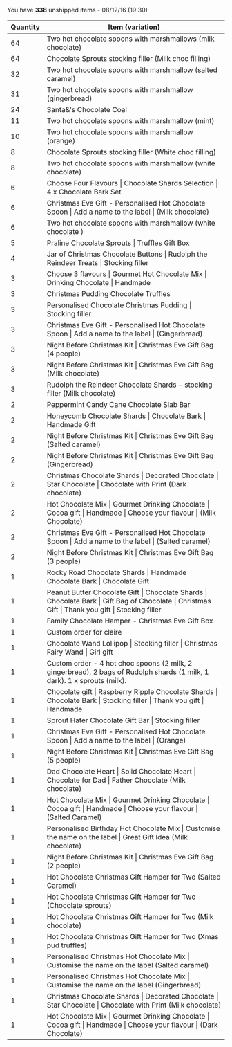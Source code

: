You have **338** unshipped items - 08/12/16 (19:30)

<table class="table table-striped">

<thead>

<tr>

<th>Quantity</th>

<th>Item (variation)</th>

</tr>

</thead>

<tbody>

<tr>

<td>64</td>

<td>Two hot chocolate spoons with marshmallows (milk chocolate)</td>

</tr>

<tr>

<td>64</td>

<td>Chocolate Sprouts stocking filler (Milk choc filling)</td>

</tr>

<tr>

<td>32</td>

<td>Two hot chocolate spoons with marshmallow (salted caramel)</td>

</tr>

<tr>

<td>31</td>

<td>Two hot chocolate spoons with marshmallow (gingerbread)</td>

</tr>

<tr>

<td>24</td>

<td>Santa&'s Chocolate Coal</td>

</tr>

<tr>

<td>11</td>

<td>Two hot chocolate spoons with marshmallow (mint)</td>

</tr>

<tr>

<td>10</td>

<td>Two hot chocolate spoons with marshmallow (orange)</td>

</tr>

<tr>

<td>8</td>

<td>Chocolate Sprouts stocking filler  (White choc filling)</td>

</tr>

<tr>

<td>8</td>

<td>Two hot chocolate spoons with marshmallow (white chocolate)</td>

</tr>

<tr>

<td>6</td>

<td>Choose Four Flavours | Chocolate Shards Selection | 4 x Chocolate Bark Set</td>

</tr>

<tr>

<td>6</td>

<td>Christmas Eve Gift - Personalised Hot Chocolate Spoon | Add a name to the label | (Milk chocolate)</td>

</tr>

<tr>

<td>6</td>

<td>Two hot chocolate spoons with marshmallow (white chocolate )</td>

</tr>

<tr>

<td>5</td>

<td>Praline Chocolate Sprouts | Truffles Gift Box</td>

</tr>

<tr>

<td>4</td>

<td>Jar of Christmas Chocolate Buttons | Rudolph the Reindeer Treats | Stocking filler</td>

</tr>

<tr>

<td>3</td>

<td>Choose 3 flavours | Gourmet Hot Chocolate Mix | Drinking Chocolate | Handmade</td>

</tr>

<tr>

<td>3</td>

<td>Christmas Pudding Chocolate Truffles</td>

</tr>

<tr>

<td>3</td>

<td>Personalised Chocolate Christmas Pudding | Stocking filler</td>

</tr>

<tr>

<td>3</td>

<td>Christmas Eve Gift - Personalised Hot Chocolate Spoon | Add a name to the label | (Gingerbread)</td>

</tr>

<tr>

<td>3</td>

<td>Night Before Christmas Kit | Christmas Eve Gift Bag (4 people)</td>

</tr>

<tr>

<td>3</td>

<td>Night Before Christmas Kit | Christmas Eve Gift Bag (Milk chocolate)</td>

</tr>

<tr>

<td>3</td>

<td>Rudolph the Reindeer Chocolate Shards - stocking filler (Milk chocolate)</td>

</tr>

<tr>

<td>2</td>

<td>Peppermint Candy Cane Chocolate Slab Bar</td>

</tr>

<tr>

<td>2</td>

<td>Honeycomb Chocolate Shards | Chocolate Bark | Handmade Gift</td>

</tr>

<tr>

<td>2</td>

<td>Night Before Christmas Kit | Christmas Eve Gift Bag (Salted caramel)</td>

</tr>

<tr>

<td>2</td>

<td>Night Before Christmas Kit | Christmas Eve Gift Bag (Gingerbread)</td>

</tr>

<tr>

<td>2</td>

<td>Christmas Chocolate Shards | Decorated Chocolate | Star Chocolate | Chocolate with Print (Dark chocolate)</td>

</tr>

<tr>

<td>2</td>

<td>Hot Chocolate Mix | Gourmet Drinking Chocolate | Cocoa gift | Handmade | Choose your flavour | (Milk Chocolate)</td>

</tr>

<tr>

<td>2</td>

<td>Christmas Eve Gift - Personalised Hot Chocolate Spoon | Add a name to the label | (Salted caramel)</td>

</tr>

<tr>

<td>2</td>

<td>Night Before Christmas Kit | Christmas Eve Gift Bag (3 people)</td>

</tr>

<tr>

<td>1</td>

<td>Rocky Road Chocolate Shards | Handmade Chocolate Bark | Chocolate Gift</td>

</tr>

<tr>

<td>1</td>

<td>Peanut Butter Chocolate Gift | Chocolate Shards | Chocolate Bark | Gift Bag of Chocolate | Christmas Gift | Thank you gift | Stocking filler</td>

</tr>

<tr>

<td>1</td>

<td>Family Chocolate Hamper - Christmas Eve Gift Box</td>

</tr>

<tr>

<td>1</td>

<td>Custom order for claire</td>

</tr>

<tr>

<td>1</td>

<td>Chocolate Wand Lollipop | Stocking filler | Christmas Fairy Wand | Girl gift</td>

</tr>

<tr>

<td>1</td>

<td>Custom order - 4 hot choc spoons (2 milk, 2 gingerbread), 2 bags of Rudolph shards (1 milk, 1 dark). 1 x sprouts (milk).</td>

</tr>

<tr>

<td>1</td>

<td>Chocolate gift | Raspberry Ripple Chocolate Shards | Chocolate Bark | Stocking filler | Thank you gift | Handmade</td>

</tr>

<tr>

<td>1</td>

<td>Sprout Hater Chocolate Gift Bar | Stocking filler</td>

</tr>

<tr>

<td>1</td>

<td>Christmas Eve Gift - Personalised Hot Chocolate Spoon | Add a name to the label | (Orange)</td>

</tr>

<tr>

<td>1</td>

<td>Night Before Christmas Kit | Christmas Eve Gift Bag (5 people)</td>

</tr>

<tr>

<td>1</td>

<td>Dad Chocolate Heart | Solid Chocolate Heart | Chocolate for Dad | Father Chocolate (Milk chocolate)</td>

</tr>

<tr>

<td>1</td>

<td>Hot Chocolate Mix | Gourmet Drinking Chocolate | Cocoa gift | Handmade | Choose your flavour | (Salted Caramel)</td>

</tr>

<tr>

<td>1</td>

<td>Personalised Birthday Hot Chocolate Mix | Customise the name on the label | Great Gift Idea (Milk chocolate)</td>

</tr>

<tr>

<td>1</td>

<td>Night Before Christmas Kit | Christmas Eve Gift Bag (2 people)</td>

</tr>

<tr>

<td>1</td>

<td>Hot Chocolate Christmas Gift Hamper for Two (Salted Caramel)</td>

</tr>

<tr>

<td>1</td>

<td>Hot Chocolate Christmas Gift Hamper for Two (Chocolate sprouts)</td>

</tr>

<tr>

<td>1</td>

<td>Hot Chocolate Christmas Gift Hamper for Two (Milk chocolate)</td>

</tr>

<tr>

<td>1</td>

<td>Hot Chocolate Christmas Gift Hamper for Two (Xmas pud truffles)</td>

</tr>

<tr>

<td>1</td>

<td>Personalised Christmas Hot Chocolate Mix | Customise the name on the label (Salted caramel)</td>

</tr>

<tr>

<td>1</td>

<td>Personalised Christmas Hot Chocolate Mix | Customise the name on the label (Gingerbread)</td>

</tr>

<tr>

<td>1</td>

<td>Christmas Chocolate Shards | Decorated Chocolate | Star Chocolate | Chocolate with Print (Milk chocolate)</td>

</tr>

<tr>

<td>1</td>

<td>Hot Chocolate Mix | Gourmet Drinking Chocolate | Cocoa gift | Handmade | Choose your flavour | (Dark Chocolate)</td>

</tr>

</tbody>

</table>
